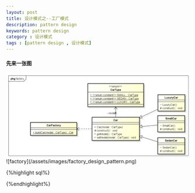 ```yaml
---
layout: post
title: 设计模式之--工厂模式
description: pattern design
keywords: pattern design
category : 设计模式
tags : [pattern design , 设计模式]
---
```


#### 先来一张图

<img src="/assets/images/factory_design_pattern.png" >
![factory](/assets/images/factory_design_pattern.png)


{%highlight sql%}

{%endhighlight%}

